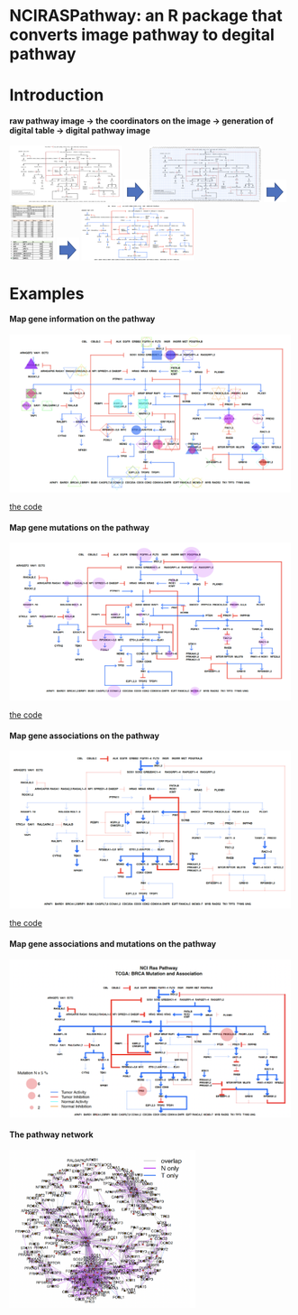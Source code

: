# NCIRASPathway: an R package that converts image pathway to degital pathway 
# Introduction
#### raw pathway image -> the coordinators on the image -> generation of digital table -> digital pathway image 
<img src="examples/01_1ras-pathway-v2.png" width="200" height="100"> <img src="examples/00.png" width="40" height="40"> 
<img src="examples/01_2ras-pathway-v2.png" width="200" height="100"> <img src="examples/00.png" width="40" height="40">
<img src="examples/01_3ras-pathway-v2.png" width="80" height="100"> <img src="examples/00.png" width="40" height="40"> 
<img src="examples/01_4ras-pathway-v2.png" width="200" height="100">
# Examples
#### Map gene information on the pathway
<img src="examples/02_1ras-pathway-v2.png" width="500" height="280">
 
[the code](examples/02_1NCIRASPathway.R)

#### Map gene mutations on the pathway
<img src="examples/02_2ras-pathway-v2.png" width="500" height="280">
 
[the code](examples/02_2NCIRASPathway.R)

#### Map gene associations on the pathway
<img src="examples/02_3ras-pathway-v2.png" width="500" height="280">
 
[the code](examples/02_3NCIRASPathway.R)

#### Map gene associations and mutations on the pathway
<img src="examples/02_4ras-pathway-v2.png" width="500" height="280">

#### The pathway network
<img src="examples/02_5ras-pathway-v2.png" width="330" height="280">

